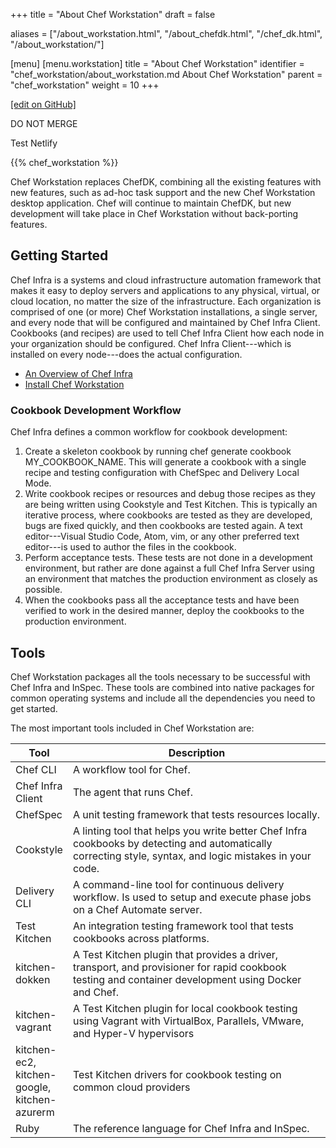 +++
title = "About Chef Workstation"
draft = false

aliases = ["/about_workstation.html", "/about_chefdk.html", "/chef_dk.html", "/about_workstation/"]

[menu]
  [menu.workstation]
    title = "About Chef Workstation"
    identifier = "chef_workstation/about_workstation.md About Chef Workstation"
    parent = "chef_workstation"
    weight = 10
+++

[\[edit on GitHub\]](https://github.com/chef/chef-workstation/blob/master/www/content/workstation/_index.md)

DO NOT MERGE

Test Netlify

{{% chef_workstation %}}

Chef Workstation replaces ChefDK, combining all the existing features
with new features, such as ad-hoc task support and the new Chef
Workstation desktop application. Chef will continue to maintain ChefDK,
but new development will take place in Chef Workstation without
back-porting features.

## Getting Started

Chef Infra is a systems and cloud infrastructure automation framework
that makes it easy to deploy servers and applications to any physical,
virtual, or cloud location, no matter the size of the infrastructure.
Each organization is comprised of one (or more) Chef Workstation
installations, a single server, and every node that will be configured
and maintained by Chef Infra Client. Cookbooks (and recipes) are used to
tell Chef Infra Client how each node in your organization should be
configured. Chef Infra Client---which is installed on every node---does
the actual configuration.

-   [An Overview of Chef Infra](/chef_overview/)
-   [Install Chef Workstation](/workstation/install_workstation/)

### Cookbook Development Workflow

Chef Infra defines a common workflow for cookbook development:

1.  Create a skeleton cookbook by running <span class="title-ref">chef
    generate cookbook MY_COOKBOOK_NAME</span>. This will generate a
    cookbook with a single recipe and testing configuration with
    ChefSpec and Delivery Local Mode.
2.  Write cookbook recipes or resources and debug those recipes as they
    are being written using Cookstyle and Test Kitchen. This is
    typically an iterative process, where cookbooks are tested as they
    are developed, bugs are fixed quickly, and then cookbooks are tested
    again. A text editor---Visual Studio Code, Atom, vim, or any other
    preferred text editor---is used to author the files in the cookbook.
3.  Perform acceptance tests. These tests are not done in a development
    environment, but rather are done against a full Chef Infra Server
    using an environment that matches the production environment as
    closely as possible.
4.  When the cookbooks pass all the acceptance tests and have been
    verified to work in the desired manner, deploy the cookbooks to the
    production environment.

## Tools

Chef Workstation packages all the tools necessary to be successful with
Chef Infra and InSpec. These tools are combined into native packages for
common operating systems and include all the dependencies you need to
get started.

The most important tools included in Chef Workstation are:

<table>
<colgroup>
<col style="width: 12%" />
<col style="width: 87%" />
</colgroup>
<thead>
<tr class="header">
<th>Tool</th>
<th>Description</th>
</tr>
</thead>
<tbody>
<tr class="odd">
<td>Chef CLI</td>
<td>A workflow tool for Chef.</td>
</tr>
<tr class="even">
<td>Chef Infra Client</td>
<td>The agent that runs Chef.</td>
</tr>
<tr class="odd">
<td>ChefSpec</td>
<td>A unit testing framework that tests resources locally.</td>
</tr>
<tr class="even">
<td>Cookstyle</td>
<td>A linting tool that helps you write better Chef Infra cookbooks by detecting and automatically correcting style, syntax, and logic mistakes in your code.</td>
</tr>
<tr class="odd">
<td>Delivery CLI</td>
<td>A command-line tool for continuous delivery workflow. Is used to setup and execute phase jobs on a Chef Automate server.</td>
</tr>
<tr class="even">
<td>Test Kitchen</td>
<td>An integration testing framework tool that tests cookbooks across platforms.</td>
</tr>
<tr class="odd">
<td>kitchen-dokken</td>
<td>A Test Kitchen plugin that provides a driver, transport, and provisioner for rapid cookbook testing and container development using Docker and Chef.</td>
</tr>
<tr class="even">
<td>kitchen-vagrant</td>
<td>A Test Kitchen plugin for local cookbook testing using Vagrant with VirtualBox, Parallels, VMware, and Hyper-V hypervisors</td>
</tr>
<tr class="odd">
<td>kitchen-ec2, kitchen-google, kitchen-azurerm</td>
<td>Test Kitchen drivers for cookbook testing on common cloud providers</td>
</tr>
<tr class="even">
<td>Ruby</td>
<td>The reference language for Chef Infra and InSpec.</td>
</tr>
</tbody>
</table>
